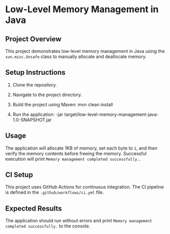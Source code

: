 # Low-Level Memory Management in Java

## Project Overview

This project demonstrates low-level memory management in Java using the `sun.misc.Unsafe` class to manually allocate and deallocate memory.

## Setup Instructions

1. Clone the repository.
2. Navigate to the project directory.
3. Build the project using Maven:
mvn clean install

4. Run the application:
     -jar target/low-level-memory-management-java-1.0-SNAPSHOT.jar


## Usage

The application will allocate 1KB of memory, set each byte to `1`, and then verify the memory contents before freeing the memory. Successful execution will print `Memory management completed successfully.`.

## CI Setup

This project uses GitHub Actions for continuous integration. The CI pipeline is defined in the `.github/workflows/ci.yml` file.

## Expected Results

The application should run without errors and print `Memory management completed successfully.` to the console.
